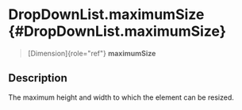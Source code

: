 DropDownList.maximumSize {#DropDownList.maximumSize}
========================

> [Dimension]{role="ref"} **maximumSize**

Description
-----------

The maximum height and width to which the element can be resized.
